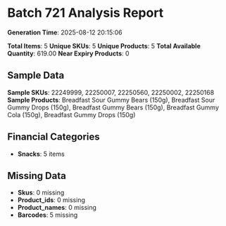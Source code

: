 # Batch 721 Analysis Report

**Generation Time**: 2025-08-12 20:15:06

**Total Items**: 5
**Unique SKUs**: 5
**Unique Products**: 5
**Total Available Quantity**: 619.00
**Near Expiry Products**: 0

## Sample Data
**Sample SKUs**: 22249999, 22250007, 22250560, 22250002, 22250168
**Sample Products**: Breadfast Sour Gummy Bears (150g), Breadfast Sour Gummy Drops (150g), Breadfast Gummy Bears (150g), Breadfast Gummy Cola (150g), Breadfast Gummy Drops (150g)

## Financial Categories
- **Snacks**: 5 items

## Missing Data
- **Skus**: 0 missing
- **Product_ids**: 0 missing
- **Product_names**: 0 missing
- **Barcodes**: 5 missing
